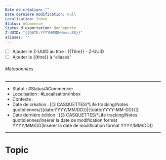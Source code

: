 ```yaml
---
Date de création: ""
Date dernière modification: null
Localisation: Inbox
Status: ACommencé
Status d'exportation: NonExporté
Z-UUID: "{{DATE:YYYYMMDDHHmmssSS}}"
aliases: ""
---
```

- [ ] Ajouter le Z-UUID au titre : {{Titre}} - Z-UUID
- [ ] Ajouter le {{titre}} à “aliases”
###### Métadonnées
------ ---
- Statut : #Status/ACommencer 
- Localisation : #Localisation/Inbox
- Contexte : 
- Date de création : [[3 CASQUETTES/°Life tracking/Notes quotidiennes/{{date:YYYY/MM/DD}}|{{date:YYYY-MM-DD}}]]
- Date dernière édition : [[3 CASQUETTES/°Life tracking/Notes quotidiennes/Insérer la date de modification format YYYY/MM/DD|Insérer la date de modification format YYYY/MM/DD]]
--- -----
# Topic
